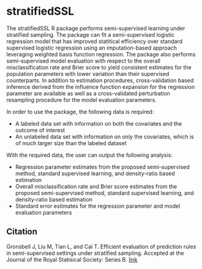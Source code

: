 # stratifiedSSL

The stratifiedSSL R package performs semi-supervised learning under stratified sampling.  The package can fit a semi-supervised logistic regression model that has improved statitical efficiency over standard supervised logistic regression using an imputation-based approach leveraging weighted basis function regression.  The package also performs semi-supervised model evaluation with respect to the overall misclassification rate and Brier score to yield consistent estimates for the population parameters with lower variation than their supervised counterparts.  In addition to estimation procedures, cross-validation based inference derived from the influence function expansion for the regression parameter are available as well as a cross-validated perturbation resampling procedure for the model evaluation parameters.

In order to use the package, the following data is required:

* A labeled data set with information on both the covariates and the outcome of interest
* An unlabeled data set with information on only the covariates, which is of much larger size than the labeled dataset

With the required data, the user can output the following analysis:

* Regression parameter estimates from the proposed semi-supervised method, standard supervised learning, and density-ratio based estimation
* Overall misclassification rate and Brier score estimates from the proposed semi-supervised method, standard supervised learning, and density-ratio based estimation
* Standard error estimates for the regression parameter and model evaluation parameters


## Citation

Gronsbell J, Liu M, Tian L, and Cai T.  Efficient evaluation of prediction rules in semi-supervised settings under stratified sampling.  Accepted at the Journal of the Royal Statisical Society: Series B. [link](https://rss.onlinelibrary.wiley.com/doi/10.1111/rssb.12502)
